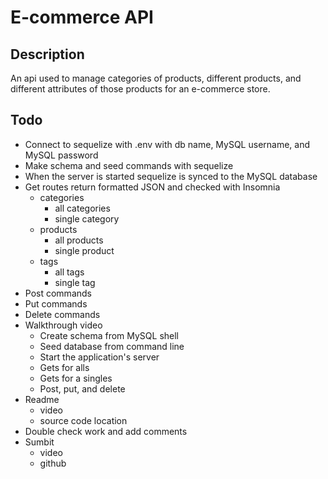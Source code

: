 # E-commerce API

## Description
An api used to manage categories of products, different products, and different attributes of those products for an e-commerce store.

## Todo
- Connect to sequelize with .env with db name, MySQL username, and MySQL password
- Make schema and seed commands with sequelize
- When the server is started sequelize is synced to the MySQL database
- Get routes return formatted JSON and checked with Insomnia
  - categories
    - all categories
    - single category
  - products
    - all products
    - single product
  - tags
    - all tags
    - single tag
- Post commands
- Put commands
- Delete commands
- Walkthrough video
  - Create schema from MySQL shell
  - Seed database from command line
  - Start the application's server
  - Gets for alls
  - Gets for a singles
  - Post, put, and delete
- Readme
  - video
  - source code location
- Double check work and add comments
- Sumbit
  - video
  - github